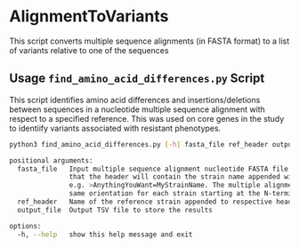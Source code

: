# AlignmentToVariants
This script converts multiple sequence alignments (in FASTA format) to a list of variants relative to one of the sequences

## Usage `find_amino_acid_differences.py` Script

This script identifies amino acid differences and insertions/deletions between sequences in a nucleotide multiple sequence alignment with respect to a specified reference. This was used on core genes in the study to identiify variants associated with resistant phenotypes.

```bash
python3 find_amino_acid_differences.py [-h] fasta_file ref_header output_file

positional arguments:
  fasta_file   Input multiple sequence alignment nucleotide FASTA file. Please note that it is expected
               that the header will contain the strain name appended with an equals sign
               e.g. >AnythingYouWant=MyStrainName. The multiple alignment is expected to be in the
               same orientation for each strain starting at the N-terminus (i.e. with the first nucleotide in the positive orientation as the leftmost amino acid in the alignment)
  ref_header   Name of the reference strain appended to respective header e.g. MyStrainName
  output_file  Output TSV file to store the results

options:
  -h, --help   show this help message and exit
```
